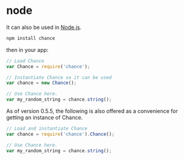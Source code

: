 # node

It can also be used in [Node.js](http://nodejs.org).

```bash
npm install chance
```

then in your app:

```js
// Load Chance
var Chance = require('chance');

// Instantiate Chance so it can be used
var chance = new Chance();

// Use Chance here.
var my_random_string = chance.string();
```

As of version 0.5.5, the following is also offered as a convenience for getting
an instance of Chance.

```js
// Load and instantiate Chance
var chance = require('chance').Chance();

// Use Chance here.
var my_random_string = chance.string();
```

